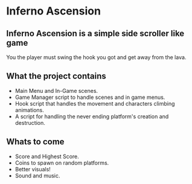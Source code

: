 # Inferno Ascension
## Inferno Ascension is a simple side scroller like game
You the player must swing the hook you got and get away from the lava.

## What the project contains
* Main Menu and In-Game scenes.
* Game Manager script to handle scenes and in game menus.
* Hook script that handles the movement and characters climbing animations.
* A script for handling the never ending platform's creation and destruction.

## Whats to come
* Score and Highest Score.
* Coins to spawn on random platforms.
* Better visuals!
* Sound and music.
